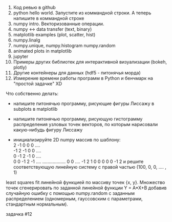 1. Код ревью в github
2. python hello world. Запустите из коммандной строки. А теперь напишите в коммандной строке
3. numpy intro. Векторизованные операции. 
4. numpy <-> data transfer (text, binary)
5. matplotlib examples (plot, scatter, hist)
6. numpy.linalg
7. numpy.unique, numpy.histogram 
   numpy.random
8. animated plots in matplotlib
9. jupyter 
10. Примеры других библиотек для интерактивной визуализации (bokeh, plotly)
11. Другие контейнеры для данных (hdf5 - питонячья морда)
12. Измерение времени работы программ в Python и бенчмарк на "простой задачке" XD

Что собственно делать:
- напишите питонячью программу, рисующие фигуры Лиссажу в subplots в matplotlib
- напишите питонячью программу, рисующую гистограмму распределения узловых точек векторов, по которым нарисовали какую-нибудь фигуру Лиссажу

- инициализируйте 2D numpy массив по шаблону:  
2 -1 0   0  0 ....  
-1 2 -1  0  0 ....  
0 -1  2 -1  0 ....  
0  0 -1  2 -1 ....
..................
0  0  .... -1  2 1
0  0  0  0  0 -1 2
 и решите соответствующую линейную систему с правой частью (100, 0, 0, .... , 1)

least squares fit линейной функцией по массиву точек {x, y}. Множество точек сгенерировать по заданной линейной функции Y = A*X+B добавив случайную ошибку с помощью numpy.random с заданным распределением (одномерным, гауссовским с параметрами, стандартным нормальным). 

задачка #12
